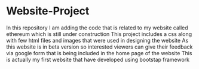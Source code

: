 # Website-Project
In this repository I am adding the code that is related to my website called ethereum which is still under construction
This project includes a css along with few html files and images that were used in designing the website
As this website is in beta version so interested viewers can give their feedback via google form that is being included in the home page of the website
This is actually my first website that have developed using bootstap framework
